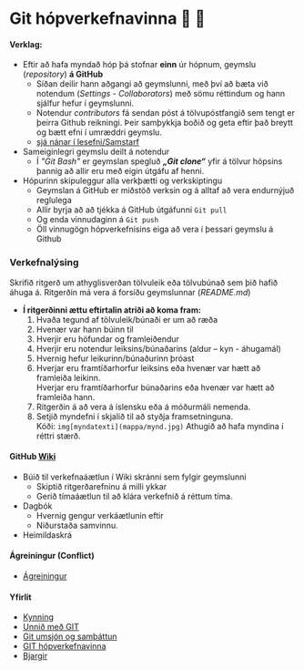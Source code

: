 # Git hópverkefnavinna :running: :running: 

#### Verklag:
* Eftir að hafa myndað hóp þá stofnar **einn** úr hópnum, geymslu (_repository_) **á GitHub**
	* Síðan deilir hann aðgangi að geymslunni, með því að bæta við notendum (_Settings - Collaborators_) með sömu réttindum og hann sjálfur hefur í geymslunni. 
	* Notendur _contributors_ fá sendan póst á tölvupóstfangið sem tengt er þeirra Github reikningi. Þeir samþykkja boðið og geta eftir það breytt og bætt efni í umræddri geymslu. 
	* [sjá nánar í lesefni/Samstarf](Lesefni/Samstarf%20á%20GitHub.pdf)
* Sameiginlegri geymslu deilt á notendur
	* Í _"Git Bash"_ er geymslan spegluð _**„Git clone“**_ yfir á tölvur hópsins þannig að allir eru með eigin útgáfu af henni. 
* Hópurinn skipuleggur alla verkþætti og verkskiptingu
	* Geymslan á GitHub er miðstöð verksin og á alltaf að vera endurnýjuð reglulega
	* Allir byrja að að tjékka á GitHub útgáfunni ```Git pull```
	* Og enda vinnudaginn á ```Git push```
	* Öll vinnugögn hópverkefnisins eiga að vera í þessari geymslu á Github

### Verkefnalýsing 
Skrifið ritgerð um athyglisverðan tölvuleik eða tölvubúnað sem þið hafið áhuga á. 
Ritgerðin má vera á forsíðu geymslunnar (*README.md*)
*	**Í ritgerðinni ættu eftirtalin atriði að koma fram:**
	1.	Hvaða tegund af tölvuleik/búnaði er um að ræða
	2.	Hvenær var hann búinn til 
	3.	Hverjir eru höfundar og framleiðendur
	4.	Hverjir eru notendur leiksins/búnaðarins (aldur – kyn - áhugamál)
	5.	Hvernig hefur leikurinn/búnaðurinn þróast
	6.	Hverjar eru framtíðarhorfur leiksins eða hvenær var hætt að framleiða leikinn.
		<br>Hverjar eru framtíðarhorfur búnaðarins eða hvenær var hætt að framleiða hann.
	7.	Ritgerðin á að vera á íslensku eða á móðurmáli nemenda.
	8.	Setjið myndefni í skjalið til að styðja framsetninguna.
		<br>Kóði: ```img[myndatexti](mappa/mynd.jpg)``` Athugið að hafa myndina í réttri stærð.

#### GitHub [Wiki](https://github.com/vefhonnun/Git/wiki/)
*	Búið til verkefnaáætlun í Wiki skránni sem fylgir geymslunni
	* Skiptið ritgerðarefninu á milli ykkar
	* Gerið tímaáætlun til að klára verkefnið á réttum tíma.
* 	Dagbók 
	*	Hvernig gengur verkáætlunin eftir
	*	Niðurstaða samvinnu. 
* 	Heimildaskrá

#### Ágreiningur (Conflict)
*	[Ágreiningur](Ágreiningur.md)

#### Yfirlit
* [Kynning](README.md)
* [Unnið með GIT](Git.md)
* [Git umsjón og samþáttun](Umsjón.md)
* [GIT hópverkefnavinna](Hópverkefnavinna.md)
* [Bjargir](Bjargir.md)

